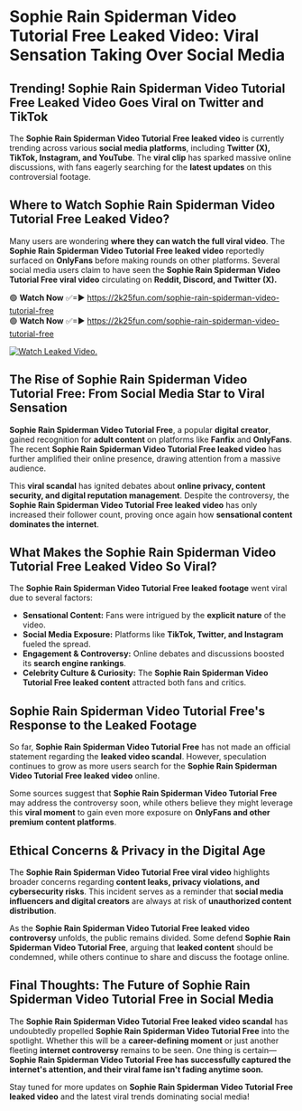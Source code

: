 # Sophie Rain Spiderman Video Tutorial Free Leaked Video: Viral Sensation Taking Over Social Media

## **Trending! Sophie Rain Spiderman Video Tutorial Free Leaked Video Goes Viral on Twitter and TikTok**
The **Sophie Rain Spiderman Video Tutorial Free leaked video** is currently trending across various **social media platforms**, including **Twitter (X), TikTok, Instagram, and YouTube**. The **viral clip** has sparked massive online discussions, with fans eagerly searching for the **latest updates** on this controversial footage.

## **Where to Watch Sophie Rain Spiderman Video Tutorial Free Leaked Video?**
Many users are wondering **where they can watch the full viral video**. The **Sophie Rain Spiderman Video Tutorial Free leaked video** reportedly surfaced on **OnlyFans** before making rounds on other platforms. Several social media users claim to have seen the **Sophie Rain Spiderman Video Tutorial Free viral video** circulating on **Reddit, Discord, and Twitter (X).**

🟢 **Watch Now** ✅=► https://2k25fun.com/sophie-rain-spiderman-video-tutorial-free  
🟢 **Watch Now** ✅=► https://2k25fun.com/sophie-rain-spiderman-video-tutorial-free  

[![Watch Leaked Video.](https://miro.medium.com/v2/resize:fit:828/format:webp/1*cilzJN44JGOrTw9NJCrNHA.gif "Watch Leaked Video")](https://2k25fun.com/sophie-rain-spiderman-video-tutorial-free)

## **The Rise of Sophie Rain Spiderman Video Tutorial Free: From Social Media Star to Viral Sensation**
**Sophie Rain Spiderman Video Tutorial Free**, a popular **digital creator**, gained recognition for **adult content** on platforms like **Fanfix** and **OnlyFans**. The recent **Sophie Rain Spiderman Video Tutorial Free leaked video** has further amplified their online presence, drawing attention from a massive audience.

This **viral scandal** has ignited debates about **online privacy, content security, and digital reputation management**. Despite the controversy, the **Sophie Rain Spiderman Video Tutorial Free leaked video** has only increased their follower count, proving once again how **sensational content dominates the internet**.

## **What Makes the Sophie Rain Spiderman Video Tutorial Free Leaked Video So Viral?**
The **Sophie Rain Spiderman Video Tutorial Free leaked footage** went viral due to several factors:
- **Sensational Content:** Fans were intrigued by the **explicit nature** of the video.
- **Social Media Exposure:** Platforms like **TikTok, Twitter, and Instagram** fueled the spread.
- **Engagement & Controversy:** Online debates and discussions boosted its **search engine rankings**.
- **Celebrity Culture & Curiosity:** The **Sophie Rain Spiderman Video Tutorial Free leaked content** attracted both fans and critics.

## **Sophie Rain Spiderman Video Tutorial Free's Response to the Leaked Footage**
So far, **Sophie Rain Spiderman Video Tutorial Free** has not made an official statement regarding the **leaked video scandal**. However, speculation continues to grow as more users search for the **Sophie Rain Spiderman Video Tutorial Free leaked video** online.

Some sources suggest that **Sophie Rain Spiderman Video Tutorial Free** may address the controversy soon, while others believe they might leverage this **viral moment** to gain even more exposure on **OnlyFans and other premium content platforms**.

## **Ethical Concerns & Privacy in the Digital Age**
The **Sophie Rain Spiderman Video Tutorial Free viral video** highlights broader concerns regarding **content leaks, privacy violations, and cybersecurity risks**. This incident serves as a reminder that **social media influencers and digital creators** are always at risk of **unauthorized content distribution**.

As the **Sophie Rain Spiderman Video Tutorial Free leaked video controversy** unfolds, the public remains divided. Some defend **Sophie Rain Spiderman Video Tutorial Free**, arguing that **leaked content** should be condemned, while others continue to share and discuss the footage online.

## **Final Thoughts: The Future of Sophie Rain Spiderman Video Tutorial Free in Social Media**
The **Sophie Rain Spiderman Video Tutorial Free leaked video scandal** has undoubtedly propelled **Sophie Rain Spiderman Video Tutorial Free** into the spotlight. Whether this will be a **career-defining moment** or just another fleeting **internet controversy** remains to be seen. One thing is certain—**Sophie Rain Spiderman Video Tutorial Free has successfully captured the internet's attention, and their viral fame isn't fading anytime soon.**

Stay tuned for more updates on **Sophie Rain Spiderman Video Tutorial Free leaked video** and the latest viral trends dominating social media!